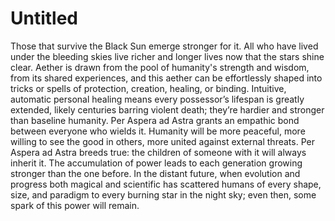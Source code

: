 # Untitled

Those that survive the Black Sun emerge stronger for it. All who have lived under the bleeding skies live richer and longer lives now that the stars shine clear. Aether is drawn from the pool of humanity's strength and wisdom, from its shared experiences, and this aether can be effortlessly shaped into tricks or spells of protection, creation, healing, or binding. Intuitive, automatic personal healing means every possessor’s lifespan is greatly extended, likely centuries barring violent death; they’re hardier and stronger than baseline humanity. Per Aspera ad Astra grants an empathic bond between everyone who wields it. Humanity will be more peaceful, more willing to see the good in others, more united against external threats. Per Aspera ad Astra breeds true: the children of someone with it will always inherit it. The accumulation of power leads to each generation growing stronger than the one before. In the distant future, when evolution and progress both magical and scientific has scattered humans of every shape, size, and paradigm to every burning star in the night sky; even then, some spark of this power will remain.
